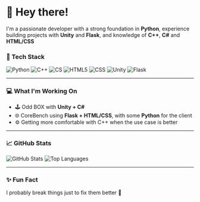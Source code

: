 # 👋 Hey there!

I'm a passionate developer with a strong foundation in **Python**, experience building projects with **Unity** and **Flask**, and knowledge of **C++**, **C#** and **HTML/CSS**

### 🔧 Tech Stack

![Python](https://img.shields.io/badge/-Python-333333?style=flat&logo=python)
![C++](https://img.shields.io/badge/-C++-333333?style=flat&logo=c%2B%2B)
![CS](https://img.shields.io/badge/-C%23-333333?style=flat&logo=c-sharp)
![HTML5](https://img.shields.io/badge/-HTML5-333333?style=flat&logo=html5)
![CSS](https://img.shields.io/badge/-CSS3-333333?style=flat&logo=css3)
![Unity](https://img.shields.io/badge/-Unity-333333?style=flat&logo=unity)
![Flask](https://img.shields.io/badge/-Flask-333333?style=flat&logo=flask)

---
### 💻 What I'm Working On
- 🕹️ Odd BOX with **Unity + C#**
- 🌐 CoreBench using **Flask + HTML/CSS**, with some **Python** for the client
- ⚙ Getting more comfortable with C++ when the use case is better
---

### 📈 GitHub Stats

![GitHub Stats](https://github-readme-stats.vercel.app/api?username=TriTechX&show_icons=true&theme=tokyonight)
![Top Languages](https://github-readme-stats.vercel.app/api/top-langs/?username=TriTechX&layout=compact&theme=tokyonight)

---
### ✨ Fun Fact
I probably break things just to fix them better 🚀
